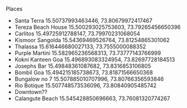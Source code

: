 Places

- Santa Terra 15.50737993463446, 73.80679972417467
- Tereza Beach House 15.500293025753603, 73.79265456650396
- Carlitos 15.49725912788147, 73.79970231068054
- Kismoor Sangolda 15.54369469526764, 73.81254865301062
- Thalassa 15.616446680027133, 73.7555000088352
- Purple Martini 15.582965236568313, 73.73777143766999
- Kokni Kanteen Goa 15.496893083324954, 73.82697728184513
- Josephs Bar 15.49848361087682, 73.8316853106805
- Bombil Goa 15.494215185738673, 73.81871566650368
- Bungalow no 7 15.507885010707996, 73.80766356593846
- Rio Botique 15.507748573536096, 73.80840905485742
- Downtown??
- Calangute Beach 15.545428850696663, 73.76081320774267